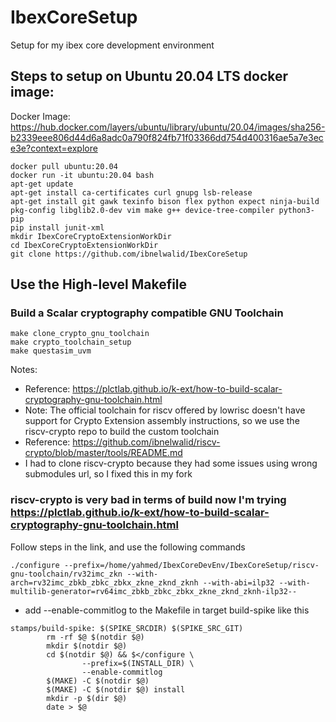 # IbexCoreSetup
Setup for my ibex core development environment
## Steps to setup on Ubuntu 20.04 LTS docker image:
Docker Image: https://hub.docker.com/layers/ubuntu/library/ubuntu/20.04/images/sha256-b2339eee806d44d6a8adc0a790f824fb71f03366dd754d400316ae5a7e3ece3e?context=explore
```
docker pull ubuntu:20.04
docker run -it ubuntu:20.04 bash
apt-get update
apt-get install ca-certificates curl gnupg lsb-release
apt-get install git gawk texinfo bison flex python expect ninja-build pkg-config libglib2.0-dev vim make g++ device-tree-compiler python3-pip
pip install junit-xml
mkdir IbexCoreCryptoExtensionWorkDir
cd IbexCoreCryptoExtensionWorkDir
git clone https://github.com/ibnelwalid/IbexCoreSetup
```

## Use the High-level Makefile
### Build a Scalar cryptography compatible GNU Toolchain
```
make clone_crypto_gnu_toolchain
make crypto_toolchain_setup
make questasim_uvm
```
Notes:
- Reference: https://plctlab.github.io/k-ext/how-to-build-scalar-cryptography-gnu-toolchain.html
- Note: The official toolchain for riscv offered by lowrisc doesn't have support for Crypto Extension assembly instructions, so we use the riscv-crypto repo to build the custom toolchain
- Reference: https://github.com/ibnelwalid/riscv-crypto/blob/master/tools/README.md
- I had to clone riscv-crypto because they had some issues using wrong submodules url, so I fixed this in my fork
### riscv-crypto is very bad in terms of build now I'm trying https://plctlab.github.io/k-ext/how-to-build-scalar-cryptography-gnu-toolchain.html
Follow steps in the link, and use the following commands
```
./configure --prefix=/home/yahmed/IbexCoreDevEnv/IbexCoreSetup/riscv-gnu-toolchain/rv32imc_zkn --with-arch=rv32imc_zbkb_zbkc_zbkx_zkne_zknd_zknh --with-abi=ilp32 --with-multilib-generator=rv64imc_zbkb_zbkc_zbkx_zkne_zknd_zknh-ilp32--
```
- add --enable-commitlog to the Makefile in target build-spike like this
```
stamps/build-spike: $(SPIKE_SRCDIR) $(SPIKE_SRC_GIT)
        rm -rf $@ $(notdir $@)
        mkdir $(notdir $@)
        cd $(notdir $@) && $</configure \
                --prefix=$(INSTALL_DIR) \
                --enable-commitlog
        $(MAKE) -C $(notdir $@)
        $(MAKE) -C $(notdir $@) install
        mkdir -p $(dir $@)
        date > $@
```
